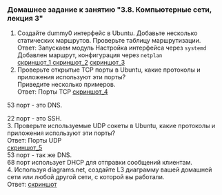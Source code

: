 ### Домашнее задание к занятию "3.8. Компьютерные сети, лекция 3"   

1. Создайте dummy0 интерфейс в Ubuntu. Добавьте несколько статических маршрутов. Проверьте таблицу маршрутизации.  
Ответ: Запускаем модуль Настройка интерфейса через `systemd ` Добавлен маршрут, конфигурация через `netplan`  
[скриншот_1 ](https://drive.google.com/file/d/1WUBvmcOBXq7RtZkz-um5vnBnMiudQIwN/view?usp=sharing)
[скриншот_2](https://drive.google.com/file/d/13v8qW4dPFM18hsziIsqLuKDdp5evtnbl/view?usp=sharing)
[скриншот_3 ](https://drive.google.com/file/d/19hl7Et8aewTCHFh5_bSBQRaMP6Jy1hJj/view?usp=sharing)
2. Проверьте открытые TCP порты в Ubuntu, какие протоколы и приложения используют эти порты?  
Приведите несколько примеров.  
Ответ: Порты TCP [скриншот_4](https://drive.google.com/file/d/1nY0nTrOKsgbfGxvoPpUotjI_inEf4ENZ/view?usp=sharing)  

53 порт - это DNS.  

22 порт - это SSH.  
3. Проверьте используемые UDP сокеты в Ubuntu, какие протоколы и приложения используют эти порты?  
Ответ: Порты UDP   
[скриншот_5](https://drive.google.com/file/d/1xyTUL-_HIe60qxyo8OCNLejmK4DLVQ7Q/view?usp=sharing)   
  53 порт - так же DNS.  
    68 порт использует DHCP для отправки сообщений клиентам.  
4. Используя diagrams.net, создайте L3 диаграмму вашей домашней сети или любой другой сети, с которой вы работали.  
Ответ: [скриншот](https://drive.google.com/file/d/13yba8d-UDb3WwU1a_nNQpCPZAlRtHga3/view?usp=sharing) 